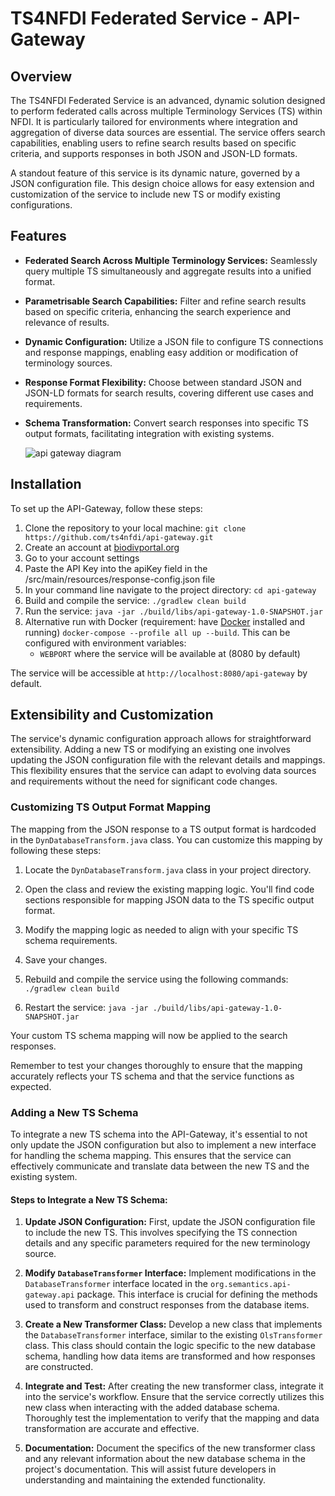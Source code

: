 # TS4NFDI Federated Service - API-Gateway

## Overview

The TS4NFDI Federated Service is an advanced, dynamic solution designed to perform federated calls across multiple Terminology Services (TS) within NFDI. It is particularly tailored for environments where integration and aggregation of diverse data sources are essential. The service offers search capabilities, enabling users to refine search results based on specific criteria, and supports responses in both JSON and JSON-LD formats.

A standout feature of this service is its dynamic nature, governed by a JSON configuration file. This design choice allows for easy extension and customization of the service to include new TS or modify existing configurations.

## Features

- **Federated Search Across Multiple Terminology Services:** Seamlessly query multiple TS simultaneously and aggregate results into a unified format.
- **Parametrisable Search Capabilities:** Filter and refine search results based on specific criteria, enhancing the search experience and relevance of results.
- **Dynamic Configuration:** Utilize a JSON file to configure TS connections and response mappings, enabling easy addition or modification of terminology sources.
- **Response Format Flexibility:** Choose between standard JSON and JSON-LD formats for search results, covering different use cases and requirements.
- **Schema Transformation:** Convert search responses into specific TS output formats, facilitating integration with existing systems.

  
  ![api gateway diagram](./api-gateway.png)

## Installation

To set up the API-Gateway, follow these steps:

1. Clone the repository to your local machine:
   `git clone https://github.com/ts4nfdi/api-gateway.git`
2. Create an account at [biodivportal.org](https://biodivportal.gfbio.org/>)
3. Go to your account settings 
4. Paste the API Key into the apiKey field in the /src/main/resources/response-config.json file
2. In your command line navigate to the project directory:
   `cd api-gateway`
3. Build and compile the service:
   `./gradlew clean build`
4. Run the service:
   `java -jar ./build/libs/api-gateway-1.0-SNAPSHOT.jar`
5. Alternative run with Docker (requirement: have [Docker](https://docs.docker.com/get-docker/) installed and running)
   `docker-compose --profile all up --build`. This can be configured with environment variables:
   - `WEBPORT` where the service will be available at (8080 by default)

The service will be accessible at `http://localhost:8080/api-gateway` by default.

## Extensibility and Customization

The service's dynamic configuration approach allows for straightforward extensibility. Adding a new TS or modifying an existing one involves updating the JSON configuration file with the relevant details and mappings. This flexibility ensures that the service can adapt to evolving data sources and requirements without the need for significant code changes.

### Customizing TS Output Format Mapping

The mapping from the JSON response to a TS output format is hardcoded in the `DynDatabaseTransform.java` class. You can customize this mapping by following these steps:

1. Locate the `DynDatabaseTransform.java` class in your project directory.

2. Open the class and review the existing mapping logic. You'll find code sections responsible for mapping JSON data to the TS specific output format.

3. Modify the mapping logic as needed to align with your specific TS schema requirements.

4. Save your changes.

5. Rebuild and compile the service using the following commands:
   `./gradlew clean build`

6. Restart the service:
   `java -jar ./build/libs/api-gateway-1.0-SNAPSHOT.jar`

Your custom TS schema mapping will now be applied to the search responses.

Remember to test your changes thoroughly to ensure that the mapping accurately reflects your TS schema and that the service functions as expected.

### Adding a New TS Schema

To integrate a new TS schema into the API-Gateway, it's essential to not only update the JSON configuration but also to implement a new interface for handling the schema mapping. This ensures that the service can effectively communicate and translate data between the new TS and the existing system.

#### Steps to Integrate a New TS Schema:

1. **Update JSON Configuration:** First, update the JSON configuration file to include the new TS. This involves specifying the TS connection details and any specific parameters required for the new terminology source.

2. **Modify `DatabaseTransformer` Interface:** Implement modifications in the `DatabaseTransformer` interface located in the `org.semantics.api-gateway.api` package. This interface is crucial for defining the methods used to transform and construct responses from the database items. 

3. **Create a New Transformer Class:** Develop a new class that implements the `DatabaseTransformer` interface, similar to the existing `OlsTransformer` class. This class should contain the logic specific to the new database schema, handling how data items are transformed and how responses are constructed.

4. **Integrate and Test:** After creating the new transformer class, integrate it into the service's workflow. Ensure that the service correctly utilizes this new class when interacting with the added database schema. Thoroughly test the implementation to verify that the mapping and data transformation are accurate and effective.

5. **Documentation:** Document the specifics of the new transformer class and any relevant information about the new database schema in the project's documentation. This will assist future developers in understanding and maintaining the extended functionality.
